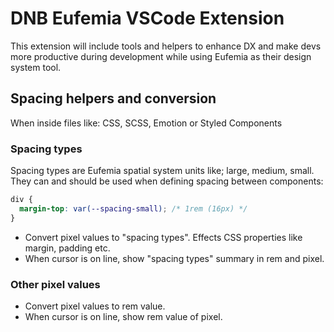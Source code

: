 # DNB Eufemia VSCode Extension

This extension will include tools and helpers to enhance DX and make devs more productive during development while using Eufemia as their design system tool.

## Spacing helpers and conversion

When inside files like: CSS, SCSS, Emotion or Styled Components

### Spacing types

Spacing types are Eufemia spatial system units like; large, medium, small. They can and should be used when defining spacing between components:

```css
div {
  margin-top: var(--spacing-small); /* 1rem (16px) */
}
```

- Convert pixel values to "spacing types". Effects CSS properties like margin, padding etc.
- When cursor is on line, show "spacing types" summary in rem and pixel.

### Other pixel values

- Convert pixel values to rem value.
- When cursor is on line, show rem value of pixel.
